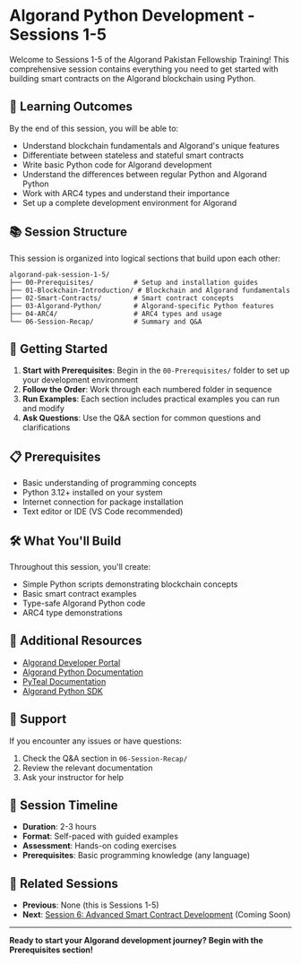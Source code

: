 # Algorand Python Development - Sessions 1-5

Welcome to Sessions 1-5 of the Algorand Pakistan Fellowship Training! This comprehensive session contains everything you need to get started with building smart contracts on the Algorand blockchain using Python.

## 🎯 Learning Outcomes

By the end of this session, you will be able to:

- Understand blockchain fundamentals and Algorand's unique features
- Differentiate between stateless and stateful smart contracts
- Write basic Python code for Algorand development
- Understand the differences between regular Python and Algorand Python
- Work with ARC4 types and understand their importance
- Set up a complete development environment for Algorand

## 📚 Session Structure

This session is organized into logical sections that build upon each other:

```
algorand-pak-session-1-5/
├── 00-Prerequisites/          # Setup and installation guides
├── 01-Blockchain-Introduction/ # Blockchain and Algorand fundamentals
├── 02-Smart-Contracts/        # Smart contract concepts
├── 03-Algorand-Python/        # Algorand-specific Python features
├── 04-ARC4/                   # ARC4 types and usage
└── 06-Session-Recap/          # Summary and Q&A
```

## 🚀 Getting Started

1. **Start with Prerequisites**: Begin in the `00-Prerequisites/` folder to set up your development environment
2. **Follow the Order**: Work through each numbered folder in sequence
3. **Run Examples**: Each section includes practical examples you can run and modify
4. **Ask Questions**: Use the Q&A section for common questions and clarifications

## 📋 Prerequisites

- Basic understanding of programming concepts
- Python 3.12+ installed on your system
- Internet connection for package installation
- Text editor or IDE (VS Code recommended)

## 🛠️ What You'll Build

Throughout this session, you'll create:
- Simple Python scripts demonstrating blockchain concepts
- Basic smart contract examples
- Type-safe Algorand Python code
- ARC4 type demonstrations

## 📖 Additional Resources

- [Algorand Developer Portal](https://developer.algorand.org/)
- [Algorand Python Documentation](https://algorandfoundation.github.io/puya/)
- [PyTeal Documentation](https://pyteal.readthedocs.io/)
- [Algorand Python SDK](https://github.com/algorand/py-algorand-sdk)

## 🤝 Support

If you encounter any issues or have questions:
1. Check the Q&A section in `06-Session-Recap/`
2. Review the relevant documentation
3. Ask your instructor for help

## 📅 Session Timeline

- **Duration**: 2-3 hours
- **Format**: Self-paced with guided examples
- **Assessment**: Hands-on coding exercises
- **Prerequisites**: Basic programming knowledge (any language)

## 🔗 Related Sessions

- **Previous**: None (this is Sessions 1-5)
- **Next**: [Session 6: Advanced Smart Contract Development](../algorand-pak-session-6/) (Coming Soon)

---

**Ready to start your Algorand development journey? Begin with the Prerequisites section!**
